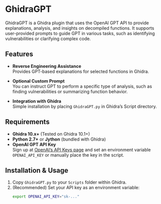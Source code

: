 # GhidraGPT
GhidraGPT is a Ghidra plugin that uses the OpenAI GPT API to provide explanations, analysis, and insights on decompiled functions. It supports user-provided prompts to guide GPT in various tasks, such as identifying vulnerabilities or clarifying complex code.

## Features

- **Reverse Engineering Assistance**  
  Provides GPT-based explanations for selected functions in Ghidra.

- **Optional Custom Prompt**  
  You can instruct GPT to perform a specific type of analysis, such as finding vulnerabilities or summarizing function behavior.

- **Integration with Ghidra**  
  Simple installation by placing `GhidraGPT.py` in Ghidra’s Script directory.

## Requirements

- **Ghidra 10.x+** (Tested on Ghidra 10.1+)
- **Python 2.7+** or **Jython** (bundled with Ghidra)
- **OpenAI GPT API Key**  
  Sign up at [OpenAI’s API Keys page](https://platform.openai.com/account/api-keys) and set an environment variable `OPENAI_API_KEY` or manually place the key in the script.

## Installation & Usage

1. Copy `GhidraGPT.py` to your `Scripts` folder within Ghidra.  
2. (Recommended) Set your API key as an environment variable:
   ```bash
   export OPENAI_API_KEY="sk-..."
